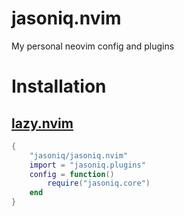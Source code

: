 # jasoniq.nvim
My personal neovim config and plugins

# Installation

## [lazy.nvim](https://github.com/folke/lazy.nvim)

```lua
{
    "jasoniq/jasoniq.nvim"
    import = "jasoniq.plugins"
    config = function()
        require("jasoniq.core")
    end
}
```
